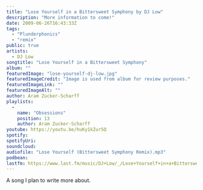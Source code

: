 ```yaml
---
title: "Lose Yourself in a Bittersweet Symphony by DJ Low"
description: "More information to come!"
date: 2009-06-26T16:43:33Z
tags:
  - "Plunderphonics"
  - "remix"
public: true
artists:
  - DJ Low
songtitle: "Lose Yourself in a Bittersweet Symphony"
album: ""
featuredImage: "lose-yourself-dj-low.jpg"
featuredImageCredit: "Image is used from album for review purposes."
featuredImageLink: ""
featuredImageAlt: ""
author: Aram Zucker-Scharff
playlists:
  -
    name: "Obsessions"
    position: 13
    author: Aram Zucker-Scharff
youtube: https://youtu.be/huKy1kZurSQ
spotify: 
spotifyUri: 
soundcloud:
audiofile: "Lose Yourself (Bittersweet Symphony Remix).mp3"
podbean:
lastfm: https://www.last.fm/music/DJ+Low/_/Lose+Yourself+in+a+Bittersweet+Symphony
---
```


A song I plan to write more about.
		